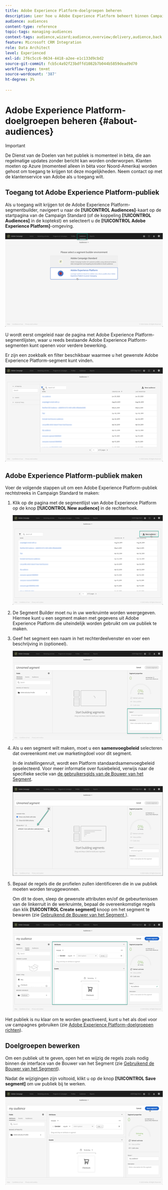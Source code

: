 ```yaml
---
title: Adobe Experience Platform-doelgroepen beheren
description: Leer hoe u Adobe Experience Platform beheert binnen Campaign Standard.
audience: audiences
content-type: reference
topic-tags: managing-audiences
context-tags: audience,wizard;audience,overview;delivery,audience,back
feature: Microsoft CRM Integration
role: Data Architect
level: Experienced
exl-id: 2f6c5cc6-0634-4418-a2ee-e1c133d9cbd2
source-git-commit: fcb5c4a92f23bdffd1082b7b044b5859dead9d70
workflow-type: tm+mt
source-wordcount: '387'
ht-degree: 3%

---
```


# Adobe Experience Platform-doelgroepen beheren {#about-audiences}

>[!IMPORTANT]
>
>De Dienst van de Doelen van het publiek is momenteel in bèta, die aan regelmatige updates zonder bericht kan worden onderworpen. Klanten moeten op Azure (momenteel alleen in bèta voor Noord-Amerika) worden gehost om toegang te krijgen tot deze mogelijkheden. Neem contact op met de klantenservice van Adobe als u toegang wilt.

## Toegang tot Adobe Experience Platform-publiek

Als u toegang wilt krijgen tot de Adobe Experience Platform-segmentbuilder, navigeert u naar de **[!UICONTROL Audiences]**-kaart op de startpagina van de Campaign Standard (of de koppeling **[!UICONTROL Audiences]** in de koptekst) en selecteert u de **[!UICONTROL Adobe Experience Platform]**-omgeving.

![](assets/aep_audiences_access.png)

U wordt eerst omgeleid naar de pagina met Adobe Experience Platform-segmentlijsten, waar u reeds bestaande Adobe Experience Platform-segmenten kunt openen voor verdere bewerking.

Er zijn een zoekbalk en filter beschikbaar waarmee u het gewenste Adobe Experience Platform-segment kunt vinden.

![](assets/aep_audiences_list.png)

## Adobe Experience Platform-publiek maken

Voer de volgende stappen uit om een Adobe Experience Platform-publiek rechtstreeks in Campaign Standard te maken:

1. Klik op de pagina met de segmentlijst van Adobe Experience Platform op de knop **[!UICONTROL New audience]** in de rechterhoek.

   ![](assets/aep_audiences_creation_create.png)

1. De Segment Builder moet nu in uw werkruimte worden weergegeven. Hiermee kunt u een segment maken met gegevens uit Adobe Experience Platform die uiteindelijk worden gebruikt om uw publiek te maken.

1. Geef het segment een naam in het rechterdeelvenster en voer een beschrijving in (optioneel).

   ![](assets/aep_audiences_creation_edit_name.png)

1. Als u een segment wilt maken, moet u een **samenvoegbeleid** selecteren dat overeenkomt met uw marketingdoel voor dit segment.

   In de instellingenruit, wordt een Platform standaardsamenvoegbeleid geselecteerd. Voor meer informatie over fusiebeleid, verwijs naar de specifieke sectie van [de gebruikersgids van de Bouwer van het Segment](https://experienceleague.adobe.com/docs/experience-platform/segmentation/ui/overview.html).

   ![](assets/aep_audiences_mergepolicy.png)

1. Bepaal de regels die de profielen zullen identificeren die in uw publiek moeten worden teruggewonnen.

   Om dit te doen, sleep de gewenste attributen en/of de gebeurtenissen van de linkerruit in de werkruimte, bepaal de overeenkomstige regels dan klik **[!UICONTROL Create segment]** knoop om het segment te bewaren (zie [Gebruikend de Bouwer van het Segment ](../../integrating/using/aep-using-segment-builder.md)).

   ![](assets/aep_audiences_creation_query.png)

Het publiek is nu klaar om te worden geactiveerd, kunt u het als doel voor uw campagnes gebruiken (zie [Adobe Experience Platform-doelgroepen richten](../../integrating/using/aep-targeting-audiences.md)).

## Doelgroepen bewerken

Om een publiek uit te geven, open het en wijzig de regels zoals nodig binnen de interface van de Bouwer van het Segment (zie [Gebruikend de Bouwer van het Segment](../../integrating/using/aep-using-segment-builder.md)).

Nadat de wijzigingen zijn voltooid, klikt u op de knop **[!UICONTROL Save segment]** om uw publiek bij te werken.

![](assets/aep_audiences_editing.png)
